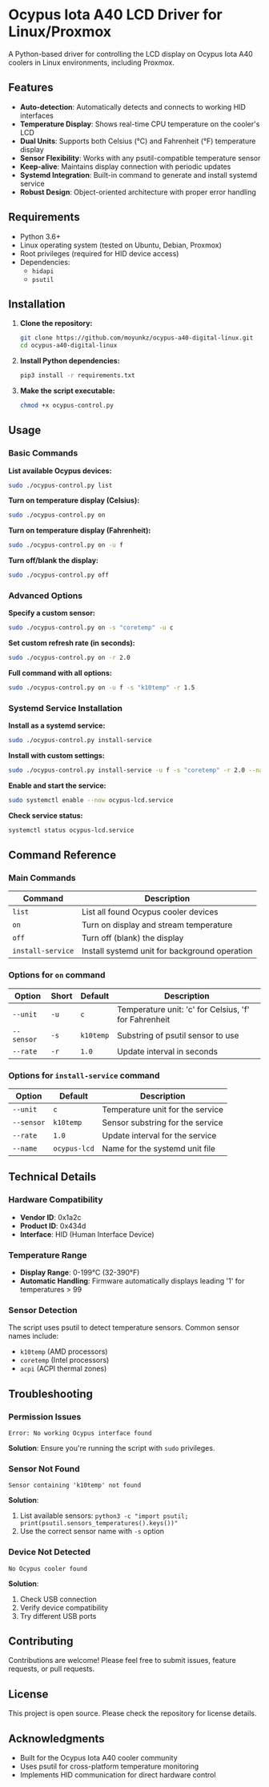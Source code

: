 # Ocypus Iota A40 LCD Driver for Linux/Proxmox

A Python-based driver for controlling the LCD display on Ocypus Iota A40 coolers in Linux environments, including Proxmox.

## Features

- **Auto-detection**: Automatically detects and connects to working HID interfaces
- **Temperature Display**: Shows real-time CPU temperature on the cooler's LCD
- **Dual Units**: Supports both Celsius (°C) and Fahrenheit (°F) temperature display
- **Sensor Flexibility**: Works with any psutil-compatible temperature sensor
- **Keep-alive**: Maintains display connection with periodic updates
- **Systemd Integration**: Built-in command to generate and install systemd service
- **Robust Design**: Object-oriented architecture with proper error handling

## Requirements

- Python 3.6+
- Linux operating system (tested on Ubuntu, Debian, Proxmox)
- Root privileges (required for HID device access)
- Dependencies:
  - `hidapi`
  - `psutil`

## Installation

1. **Clone the repository:**
   ```bash
   git clone https://github.com/moyunkz/ocypus-a40-digital-linux.git
   cd ocypus-a40-digital-linux
   ```

2. **Install Python dependencies:**
   ```bash
   pip3 install -r requirements.txt
   ```

3. **Make the script executable:**
   ```bash
   chmod +x ocypus-control.py
   ```

## Usage

### Basic Commands

**List available Ocypus devices:**
```bash
sudo ./ocypus-control.py list
```

**Turn on temperature display (Celsius):**
```bash
sudo ./ocypus-control.py on
```

**Turn on temperature display (Fahrenheit):**
```bash
sudo ./ocypus-control.py on -u f
```

**Turn off/blank the display:**
```bash
sudo ./ocypus-control.py off
```

### Advanced Options

**Specify a custom sensor:**
```bash
sudo ./ocypus-control.py on -s "coretemp" -u c
```

**Set custom refresh rate (in seconds):**
```bash
sudo ./ocypus-control.py on -r 2.0
```

**Full command with all options:**
```bash
sudo ./ocypus-control.py on -u f -s "k10temp" -r 1.5
```

### Systemd Service Installation

**Install as a systemd service:**
```bash
sudo ./ocypus-control.py install-service
```

**Install with custom settings:**
```bash
sudo ./ocypus-control.py install-service -u f -s "coretemp" -r 2.0 --name my-ocypus
```

**Enable and start the service:**
```bash
sudo systemctl enable --now ocypus-lcd.service
```

**Check service status:**
```bash
systemctl status ocypus-lcd.service
```

## Command Reference

### Main Commands

| Command | Description |
|---------|-------------|
| `list` | List all found Ocypus cooler devices |
| `on` | Turn on display and stream temperature |
| `off` | Turn off (blank) the display |
| `install-service` | Install systemd unit for background operation |

### Options for `on` command

| Option | Short | Default | Description |
|--------|-------|---------|-------------|
| `--unit` | `-u` | `c` | Temperature unit: 'c' for Celsius, 'f' for Fahrenheit |
| `--sensor` | `-s` | `k10temp` | Substring of psutil sensor to use |
| `--rate` | `-r` | `1.0` | Update interval in seconds |

### Options for `install-service` command

| Option | Default | Description |
|--------|---------|-------------|
| `--unit` | `c` | Temperature unit for the service |
| `--sensor` | `k10temp` | Sensor substring for the service |
| `--rate` | `1.0` | Update interval for the service |
| `--name` | `ocypus-lcd` | Name for the systemd unit file |

## Technical Details

### Hardware Compatibility
- **Vendor ID**: 0x1a2c
- **Product ID**: 0x434d
- **Interface**: HID (Human Interface Device)

### Temperature Range
- **Display Range**: 0-199°C (32-390°F)
- **Automatic Handling**: Firmware automatically displays leading '1' for temperatures > 99

### Sensor Detection
The script uses psutil to detect temperature sensors. Common sensor names include:
- `k10temp` (AMD processors)
- `coretemp` (Intel processors)
- `acpi` (ACPI thermal zones)

## Troubleshooting

### Permission Issues
```
Error: No working Ocypus interface found
```
**Solution**: Ensure you're running the script with `sudo` privileges.

### Sensor Not Found
```
Sensor containing 'k10temp' not found
```
**Solution**: 
1. List available sensors: `python3 -c "import psutil; print(psutil.sensors_temperatures().keys())"`
2. Use the correct sensor name with `-s` option

### Device Not Detected
```
No Ocypus cooler found
```
**Solution**:
1. Check USB connection
2. Verify device compatibility
3. Try different USB ports

## Contributing

Contributions are welcome! Please feel free to submit issues, feature requests, or pull requests.

## License

This project is open source. Please check the repository for license details.

## Acknowledgments

- Built for the Ocypus Iota A40 cooler community
- Uses psutil for cross-platform temperature monitoring
- Implements HID communication for direct hardware control
